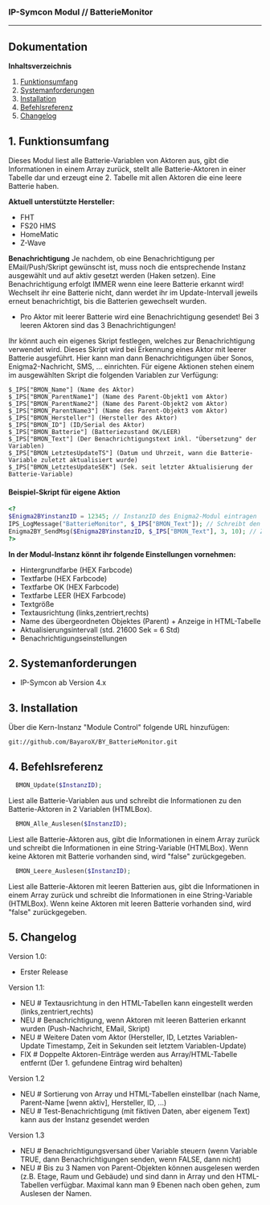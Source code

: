 ### IP-Symcon Modul // BatterieMonitor
---

## Dokumentation

**Inhaltsverzeichnis**

1. [Funktionsumfang](#1-funktionsumfang) 
2. [Systemanforderungen](#2-systemanforderungen)
3. [Installation](#3-installation)
4. [Befehlsreferenz](#4-befehlsreferenz)
5. [Changelog](#5-changelog) 

## 1. Funktionsumfang
Dieses Modul liest alle Batterie-Variablen von Aktoren aus, gibt die Informationen in einem Array zurück, stellt alle
Batterie-Aktoren in einer Tabelle dar und erzeugt eine 2. Tabelle mit allen Aktoren die eine leere Batterie haben.

**Aktuell unterstützte Hersteller:**
- FHT
- FS20 HMS
- HomeMatic
- Z-Wave

**Benachrichtigung**
Je nachdem, ob eine Benachrichtigung per EMail/Push/Skript gewünscht ist, muss noch die entsprechende Instanz ausgewählt und auf aktiv
gesetzt werden (Haken setzen). Eine Benachrichtigung erfolgt IMMER wenn eine leere Batterie erkannt wird! Wechselt ihr eine Batterie nicht,
dann werdet ihr im Update-Intervall jeweils erneut benachrichtigt, bis die Batterien gewechselt wurden.
- Pro Aktor mit leerer Batterie wird eine Benachrichtigung gesendet! Bei 3 leeren Aktoren sind das 3 Benachrichtigungen!

Ihr könnt auch ein eigenes Skript festlegen, welches zur Benachrichtigung verwendet wird. Dieses Skript wird bei Erkennung eines Aktor mit
leerer Batterie ausgeführt. Hier kann man dann Benachrichtigungen über Sonos, Enigma2-Nachricht, SMS, ... einrichten.
Für eigene Aktionen stehen einem im ausgewählten Skript die folgenden Variablen zur Verfügung:
```
$_IPS["BMON_Name"] (Name des Aktor)
$_IPS["BMON_ParentName1"] (Name des Parent-Objekt1 vom Aktor)
$_IPS["BMON_ParentName2"] (Name des Parent-Objekt2 vom Aktor)
$_IPS["BMON_ParentName3"] (Name des Parent-Objekt3 vom Aktor)
$_IPS["BMON_Hersteller"] (Hersteller des Aktor)
$_IPS["BMON_ID"] (ID/Serial des Aktor)
$_IPS["BMON_Batterie"] (Batteriezustand OK/LEER)
$_IPS["BMON_Text"] (Der Benachrichtigungstext inkl. "Übersetzung" der Variablen)
$_IPS["BMON_LetztesUpdateTS"] (Datum und Uhrzeit, wann die Batterie-Variable zuletzt aktualisiert wurde)
$_IPS["BMON_LetztesUpdateSEK"] (Sek. seit letzter Aktualisierung der Batterie-Variable)
```

#### Beispiel-Skript für eigene Aktion
```php
<?
$Enigma2BYinstanzID = 12345; // InstanzID des Enigma2-Modul eintragen
IPS_LogMessage("BatterieMonitor", $_IPS["BMON_Text"]); // Schreibt den Text ins IPS-Log (zu sehen im Meldungen-Fenster in der IPS-Console)
Enigma2BY_SendMsg($Enigma2BYinstanzID, $_IPS["BMON_Text"], 3, 10); // Zeigt 10 Sekunden lang eine Alarm-Nachricht über einen Enigma2-Receiver an
?>
```

**In der Modul-Instanz könnt ihr folgende Einstellungen vornehmen:**
- Hintergrundfarbe (HEX Farbcode)
- Textfarbe (HEX Farbcode)
- Textfarbe OK (HEX Farbcode)
- Textfarbe LEER (HEX Farbcode)
- Textgröße
- Textausrichtung (links,zentriert,rechts)
- Name des übergeordneten Objektes (Parent) + Anzeige in HTML-Tabelle
- Aktualisierungsintervall (std. 21600 Sek = 6 Std)
- Benachrichtigungseinstellungen


## 2. Systemanforderungen
- IP-Symcon ab Version 4.x

## 3. Installation
Über die Kern-Instanz "Module Control" folgende URL hinzufügen:

`git://github.com/BayaroX/BY_BatterieMonitor.git`


## 4. Befehlsreferenz
```php
  BMON_Update($InstanzID);
```
Liest alle Batterie-Variablen aus und schreibt die Informationen zu den Batterie-Aktoren in 2 Variablen (HTMLBox).

```php
  BMON_Alle_Auslesen($InstanzID);
```
Liest alle Batterie-Aktoren aus, gibt die Informationen in einem Array zurück und schreibt die Informationen in
eine String-Variable (HTMLBox). Wenn keine Aktoren mit Batterie vorhanden sind, wird "false" zurückgegeben.

```php
  BMON_Leere_Auslesen($InstanzID);
```
Liest alle Batterie-Aktoren mit leeren Batterien aus, gibt die Informationen in einem Array zurück und schreibt
die Informationen in eine String-Variable (HTMLBox). Wenn keine Aktoren mit leeren Batterie vorhanden sind,
wird "false" zurückgegeben.


## 5. Changelog
Version 1.0:
  - Erster Release
  
Version 1.1:
  - NEU # Textausrichtung in den HTML-Tabellen kann eingestellt werden (links,zentriert,rechts)
  - NEU # Benachrichtigung, wenn Aktoren mit leeren Batterien erkannt wurden (Push-Nachricht, EMail, Skript)
  - NEU # Weitere Daten vom Aktor (Hersteller, ID, Letztes Variablen-Update Timestamp, Zeit in Sekunden seit letztem Variablen-Update)
  - FIX # Doppelte Aktoren-Einträge werden aus Array/HTML-Tabelle entfernt (Der 1. gefundene Eintrag wird behalten)
  
Version 1.2
  - NEU # Sortierung von Array und HTML-Tabellen einstellbar (nach Name, Parent-Name [wenn aktiv], Hersteller, ID, ...)
  - NEU # Test-Benachrichtigung (mit fiktiven Daten, aber eigenem Text) kann aus der Instanz gesendet werden

Version 1.3
  - NEU # Benachrichtigungsversand über Variable steuern (wenn Variable TRUE, dann Benachrichtigungen senden, wenn FALSE, dann nicht)
  - NEU # Bis zu 3 Namen von Parent-Objekten können ausgelesen werden (z.B. Etage, Raum und Gebäude) und sind dann in Array und
          den HTML-Tabellen verfügbar. Maximal kann man 9 Ebenen nach oben gehen, zum Auslesen der Namen.
